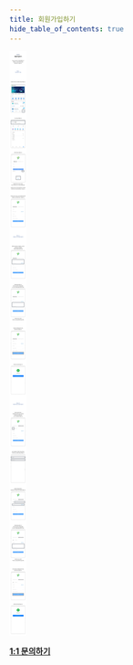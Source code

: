 ```yaml
---
title: 회원가입하기
hide_table_of_contents: true
---
```



![alt 属性文本](../../../../../static/img/novice_guide/register/WechatIMG1352.jpeg)


**[1:1 문의하기](http://pf.kakao.com/_xgkzBb)**
